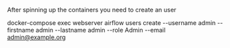 After spinning up the containers you need to create an user

docker-compose exec webserver airflow users create --username admin --firstname admin --lastname admin --role Admin --email admin@example.org
